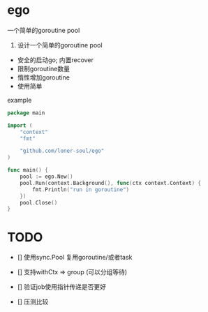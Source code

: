 # ego
一个简单的goroutine pool

1. 设计一个简单的goroutine pool
- 安全的启动go; 内置recover
- 限制goroutine数量
- 惰性增加goroutine
- 使用简单


example

```go
package main

import (
	"context"
	"fmt"

	"github.com/loner-soul/ego"
)

func main() {
	pool := ego.New()
	pool.Run(context.Background(), func(ctx context.Context) {
		fmt.Println("run in goroutine")
	})
	pool.Close()
}
```


# TODO
- [] 使用sync.Pool 复用goroutine/或者task
- [] 支持withCtx => group (可以分组等待)

- [] 验证job使用指针传递是否更好
- [] 压测比较
